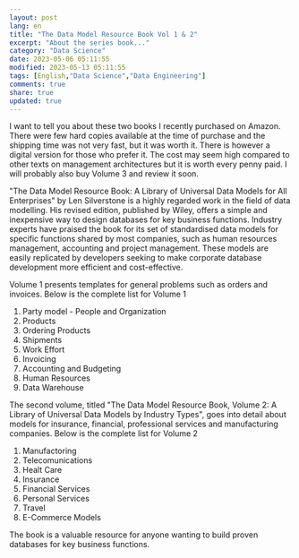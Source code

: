 ```yaml
---
layout: post
lang: en
title: "The Data Model Resource Book Vol 1 & 2"
excerpt: "About the series book..."
category: "Data Science"
date: 2023-05-06 05:11:55
modified: 2023-05-13 05:11:55
tags: [English,"Data Science","Data Engineering"]
comments: true
share: true
updated: true
---
```

I want to tell you about these two books I recently purchased on Amazon. There were few hard copies available at the time of purchase and the shipping time was not very fast, but it was worth it. There is however a digital version for those who prefer it. The cost may seem high compared to other texts on management architectures but it is worth every penny paid. I will probably also buy Volume 3 and review it soon.

"The Data Model Resource Book: A Library of Universal Data Models for All Enterprises" by Len Silverstone is a highly regarded work in the field of data modelling. His revised edition, published by Wiley, offers a simple and inexpensive way to design databases for key business functions. Industry experts have praised the book for its set of standardised data models for specific functions shared by most companies, such as human resources management, accounting and project management. These models are easily replicated by developers seeking to make corporate database development more efficient and cost-effective.

Volume 1 presents templates for general problems such as orders and invoices. Below is the complete list for Volume 1

1. Party model - People and Organization
2. Products
3. Ordering Products
4. Shipments
5. Work Effort
6. Invoicing
7. Accounting and Budgeting
8. Human Resources
9. Data Warehouse


The second volume, titled "The Data Model Resource Book, Volume 2: A Library of Universal Data Models by Industry Types", goes into detail about models for insurance, financial, professional services and manufacturing companies.
Below is the complete list for Volume 2

1. Manufactoring
2. Telecomunications
3. Healt Care
4. Insurance
5. Financial Services
6. Personal Services
7. Travel
8. E-Commerce Models

The book is a valuable resource for anyone wanting to build proven databases for key business functions.